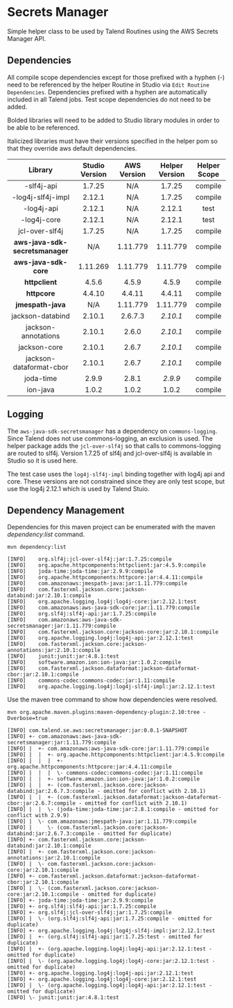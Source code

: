 # Secrets Manager

Simple helper class to be used by Talend Routines using the AWS Secrets Manager API.


## Dependencies

All compile scope dependencies except for those prefixed with a hyphen (-) need to be referenced by the helper Routine in Studio via `Edit Routine Dependencies`.  Dependencies prefixed with a hyphen are automatically included in all Talend jobs.  Test scope dependencies do not need to be added.

Bolded libraries will need to be added to Studio library modules in order to be able to be referenced.

Italicized libraries must have their versions specified in the helper pom so that they override aws default dependencies.

| Library                         |Studio Version  | AWS Version | Helper Version    | Helper Scope |
|:-------------------------------:|:--------------:|:-----------:|:-----------------:|:------------:|
| -slf4j-api                      |  1.7.25        |  N/A        | 1.7.25            | compile      |
| -log4j-slf4j-impl               |  2.12.1        |  N/A        | 1.7.25            | compile      |
| -log4j-api                      |  2.12.1        |  N/A        | 2.12.1            | test         |
| -log4j-core                     |  2.12.1        |  N/A        | 2.12.1            | test         |
| jcl-over-slf4j                  |  1.7.25        |  N/A        | 1.7.25            | compile      |
| **aws-java-sdk-secretsmanager** |  N/A           | 1.11.779    | 1.11.779          | compile      |
| **aws-java-sdk-core**           |  1.11.269      | 1.11.779    | 1.11.779          | compile      |
| **httpclient**                  |  4.5.6         | 4.5.9       | 4.5.9             | compile      |
| **httpcore**                    |  4.4.10        | 4.4.11      | 4.4.11            | compile      |
| **jmespath-java**               |  N/A           | 1.11.779    | 1.11.779          | compile      |
| jackson-databind                |  2.10.1        | 2.6.7.3     | _2.10.1_          | compile      |
| jackson-annotations             |  2.10.1        | 2.6.0       | _2.10.1_          | compile      |
| jackson-core                    |  2.10.1        | 2.6.7       | _2.10.1_          | compile      |
| jackson-dataformat-cbor         |  2.10.1        | 2.6.7       | _2.10.1_          | compile      |
| joda-time                       |  2.9.9         | 2.8.1       | _2.9.9_           | compile      |
| ion-java                        |  1.0.2         | 1.0.2       | 1.0.2             | compile      |


## Logging

The `aws-java-sdk-secretsmanager` has a dependency on `commons-logging`.  Since Talend does not use commons-logging, an exclusion is used.  The helper package adds the `jcl-over-slf4j` so that calls to commons-logging are routed to slf4j.  Version 1.7.25 of slf4j and jcl-over-slf4j is available in Studio so it is used here.

The test case uses the `log4j-slf4j-impl` binding together with log4j api and core.  These versions are not constrained since they are only test scope, but use the log4j 2.12.1 which is used by Talend Stuio.

## Dependency Management

Dependencies for this maven project can be enumerated with the maven _dependency:list_ command.

````
mvn dependency:list

[INFO]    org.slf4j:jcl-over-slf4j:jar:1.7.25:compile
[INFO]    org.apache.httpcomponents:httpclient:jar:4.5.9:compile
[INFO]    joda-time:joda-time:jar:2.9.9:compile
[INFO]    org.apache.httpcomponents:httpcore:jar:4.4.11:compile
[INFO]    com.amazonaws:jmespath-java:jar:1.11.779:compile
[INFO]    com.fasterxml.jackson.core:jackson-databind:jar:2.10.1:compile
[INFO]    org.apache.logging.log4j:log4j-core:jar:2.12.1:test
[INFO]    com.amazonaws:aws-java-sdk-core:jar:1.11.779:compile
[INFO]    org.slf4j:slf4j-api:jar:1.7.25:compile
[INFO]    com.amazonaws:aws-java-sdk-secretsmanager:jar:1.11.779:compile
[INFO]    com.fasterxml.jackson.core:jackson-core:jar:2.10.1:compile
[INFO]    org.apache.logging.log4j:log4j-api:jar:2.12.1:test
[INFO]    com.fasterxml.jackson.core:jackson-annotations:jar:2.10.1:compile
[INFO]    junit:junit:jar:4.8.1:test
[INFO]    software.amazon.ion:ion-java:jar:1.0.2:compile
[INFO]    com.fasterxml.jackson.dataformat:jackson-dataformat-cbor:jar:2.10.1:compile
[INFO]    commons-codec:commons-codec:jar:1.11:compile
[INFO]    org.apache.logging.log4j:log4j-slf4j-impl:jar:2.12.1:test
````

Use the maven tree command to show how dependencies were resolved.

````
mvn org.apache.maven.plugins:maven-dependency-plugin:2.10:tree -Dverbose=true

[INFO] com.talend.se.aws:secretsmanager:jar:0.0.1-SNAPSHOT
[INFO] +- com.amazonaws:aws-java-sdk-secretsmanager:jar:1.11.779:compile
[INFO] |  +- com.amazonaws:aws-java-sdk-core:jar:1.11.779:compile
[INFO] |  |  +- org.apache.httpcomponents:httpclient:jar:4.5.9:compile
[INFO] |  |  |  +- org.apache.httpcomponents:httpcore:jar:4.4.11:compile
[INFO] |  |  |  \- commons-codec:commons-codec:jar:1.11:compile
[INFO] |  |  +- software.amazon.ion:ion-java:jar:1.0.2:compile
[INFO] |  |  +- (com.fasterxml.jackson.core:jackson-databind:jar:2.6.7.3:compile - omitted for conflict with 2.10.1)
[INFO] |  |  +- (com.fasterxml.jackson.dataformat:jackson-dataformat-cbor:jar:2.6.7:compile - omitted for conflict with 2.10.1)
[INFO] |  |  \- (joda-time:joda-time:jar:2.8.1:compile - omitted for conflict with 2.9.9)
[INFO] |  \- com.amazonaws:jmespath-java:jar:1.11.779:compile
[INFO] |     \- (com.fasterxml.jackson.core:jackson-databind:jar:2.6.7.3:compile - omitted for duplicate)
[INFO] +- com.fasterxml.jackson.core:jackson-databind:jar:2.10.1:compile
[INFO] |  +- com.fasterxml.jackson.core:jackson-annotations:jar:2.10.1:compile
[INFO] |  \- com.fasterxml.jackson.core:jackson-core:jar:2.10.1:compile
[INFO] +- com.fasterxml.jackson.dataformat:jackson-dataformat-cbor:jar:2.10.1:compile
[INFO] |  \- (com.fasterxml.jackson.core:jackson-core:jar:2.10.1:compile - omitted for duplicate)
[INFO] +- joda-time:joda-time:jar:2.9.9:compile
[INFO] +- org.slf4j:slf4j-api:jar:1.7.25:compile
[INFO] +- org.slf4j:jcl-over-slf4j:jar:1.7.25:compile
[INFO] |  \- (org.slf4j:slf4j-api:jar:1.7.25:compile - omitted for duplicate)
[INFO] +- org.apache.logging.log4j:log4j-slf4j-impl:jar:2.12.1:test
[INFO] |  +- (org.slf4j:slf4j-api:jar:1.7.25:test - omitted for duplicate)
[INFO] |  +- (org.apache.logging.log4j:log4j-api:jar:2.12.1:test - omitted for duplicate)
[INFO] |  \- (org.apache.logging.log4j:log4j-core:jar:2.12.1:test - omitted for duplicate)
[INFO] +- org.apache.logging.log4j:log4j-api:jar:2.12.1:test
[INFO] +- org.apache.logging.log4j:log4j-core:jar:2.12.1:test
[INFO] |  \- (org.apache.logging.log4j:log4j-api:jar:2.12.1:test - omitted for duplicate)
[INFO] \- junit:junit:jar:4.8.1:test
````
